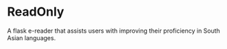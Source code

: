 # ReadOnly
A flask e-reader that assists users with improving their proficiency in South Asian languages.
